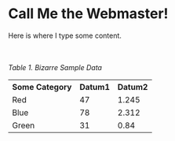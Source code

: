 <!DOCTYPE html>
<html lang="en-US">

<head>
  <meta name="author" content="Craig W. Beebe">
  <meta name="description" content="Craig Beebe's Website">
  <meta name="keywords" content="PhD, higher education, student affairs">
  <meta name="viewport" content="device-width, initial-scale=1.0">
</head>

<body>
  <div class="top">
    <h1>Call Me the Webmaster!</h1>
    </div>
    <p>Here is where I type some content.</p>
  <br>
  <br>
  <em>Table 1. Bizarre Sample Data</em>
  <table>
    <tr>
      <th>Some Category</th>
      <th>Datum1</th>
      <th>Datum2</th>
    </tr>
    <tr>
      <td>Red</td>
      <td>47</td>
      <td>1.245</td>
    </tr>
    <tr>
      <td>Blue</td>
      <td>78</td>
      <td>2.312</td>
    </tr>
    <tr>
       <td>Green</td>
       <td>31</td>
       <td>0.84</td>
    </tr>
  </table>                
                
</body>
</html>  
